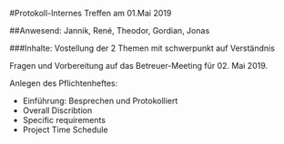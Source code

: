 #Protokoll-Internes Treffen am 01.Mai 2019  

##Anwesend: 
Jannik, René, Theodor, Gordian, Jonas


###Inhalte:
Vostellung der 2 Themen mit schwerpunkt auf Verständnis

Fragen und Vorbereitung auf das Betreuer-Meeting für 02. Mai 2019.

Anlegen des Pflichtenheftes:
- Einführung: Besprechen und Protokolliert
- Overall Discribtion
- Specific  requirements  
- Project  Time  Schedule  



